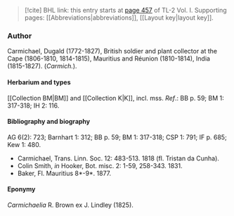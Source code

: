 > [!cite] BHL link: this entry starts at [page 457](https://www.biodiversitylibrary.org/item/103414#page/505/mode/1up) of TL-2 Vol. I.
> Supporting pages: [[Abbreviations|abbreviations]], [[Layout key|layout key]].

### Author

Carmichael, Dugald (1772-1827), British soldier and plant collector at the Cape (1806-1810, 1814-1815), Mauritius and Réunion (1810-1814), India (1815-1827). (*Carmich.*).

#### Herbarium and types

[[Collection BM|BM]] and [[Collection K|K]], incl. mss.
*Ref*.: BB p. 59; BM 1: 317-318; IH 2: 116.

#### Bibliography and biography

AG 6(2): 723; Barnhart 1: 312; BB p. 59; BM 1: 317-318; CSP 1: 791; IF p. 685; Kew 1: 480.
- Carmichael, Trans. Linn. Soc. 12: 483-513. 1818 (fl. Tristan da Cunha).
- Colin Smith, *in* Hooker, Bot. misc. 2: 1-59, 258-343. 1831.
- Baker, Fl. Mauritius 8\*-9\*. 1877.

#### Eponymy

*Carmichaelia* R. Brown ex J. Lindley (1825).

